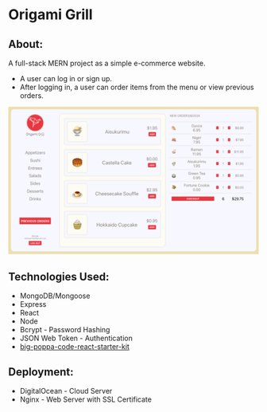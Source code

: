 # Origami Grill

## About: 

A full-stack MERN project as a simple e-commerce website.

* A user can log in or sign up.
* After logging in, a user can order items from the menu or view previous orders. 

![Origami Grill](image/Screenshot.png)

## Technologies Used: 
- MongoDB/Mongoose
- Express
- React
- Node
- Bcrypt - Password Hashing
- JSON Web Token - Authentication
- [big-poppa-code-react-starter-kit](https://www.npmjs.com/package/big-poppa-code-react-starter-kit?activeTab=readme)

## Deployment:
- DigitalOcean - Cloud Server
- Nginx - Web Server with SSL Certificate